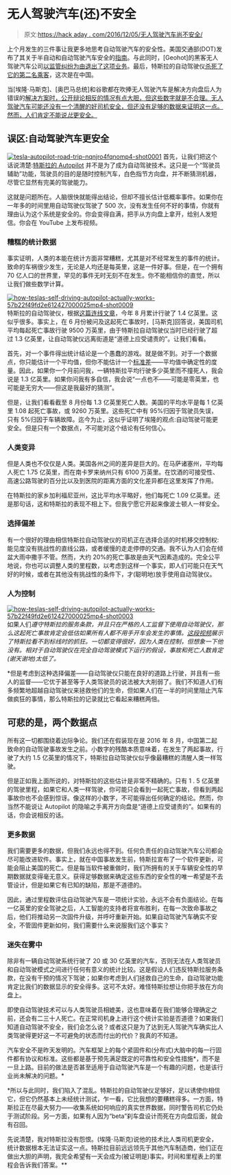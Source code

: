 # 无人驾驶汽车(还)不安全

> 原文:[https://hack aday . com/2016/12/05/无人驾驶汽车尚不安全/](https://hackaday.com/2016/12/05/self-driving-cars-are-not-yet-safe/)

上个月发生的三件事让我更多地思考自动驾驶汽车的安全性。美国交通部(DOT)发布了其关于半自动和自动驾驶汽车安全的[指南](http://www.nhtsa.gov/About-NHTSA/Press-Releases/dot_federal_policy_for_automated_vehicles_09202016)。与此同时，[Geohot]的黑客无人驾驶汽车公司[以监管纠纷为由退出了这项业务](https://hackaday.com/2016/10/29/geohots-self-driving-car-cancelled/)。最后，特斯拉的自动驾驶仪[杀死了它的第二名乘客](http://www.nytimes.com/2016/09/15/business/fatal-tesla-crash-in-china-involved-autopilot-government-tv-says.html)，这次是在中国。

当[埃隆·马斯克]、[奥巴马总统]和谷歌都在吹捧无人驾驶汽车是解决方向盘后人为错误的[解决方案时，公开辩论相反的情况有点大胆，但这些数字就是不合理。无人驾驶汽车可能还没有一个清醒的好司机安全，但还没有足够的数据来证明这一点。然而，人们肯定不能说*比*更安全。](http://www.post-gazette.com/opinion/Op-Ed/2016/09/19/Barack-Obama-Self-driving-yes-but-also-safe/stories/201609200027)

## 误区:自动驾驶汽车更安全

[![tesla-autopilot-road-trip-nqnjro4fqnomp4-shot0001](../Images/efde4a107b7715eac195b9c055aa1651.png)](https://hackaday.com/wp-content/uploads/2016/11/tesla-autopilot-road-trip-nqnjro4fqnomp4-shot0001.jpg) 首先，让我们把这个话说清楚:[特斯拉的 Autopilot](https://www.tesla.com/autopilot/?redirect=no) 并不是为了成为自动驾驶技术。这只是一个“驾驶员辅助”功能，驾驶员的目的是随时控制汽车，白色指节方向盘，并不断猜测机器，尽管它显然有完美的驾驶能力。

这就是问题所在。人脑很快就能得出结论，但却不擅长估计低概率事件。如果你在一年多的时间里用自动驾驶仪驾驶了 500 次，没有发生任何不好的事情，你就有理由认为这个系统是安全的。你会变得自满，把手从方向盘上拿开，给别人发短信。你会在 YouTube 上发布视频。

### 糟糕的统计数据

事实证明，人类的本能在统计方面非常糟糕，尤其是对不经常发生的事件的统计。致命的车祸很少发生，无论是人均还是每英里，这是一件好事。但是，在一个拥有 70 亿人口的世界里，罕见的事件无时无刻不在发生。你不能相信你的直觉，所以让我们做些数学计算。

[![how-teslas-self-driving-autopilot-actually-works-57b22f49fd2e612427000025mp4-shot0009](../Images/c291c9e6448207910f6ec3786f88493f.png)](https://hackaday.com/wp-content/uploads/2016/11/how-teslas-self-driving-autopilot-actually-works-57b22f49fd2e612427000025mp4-shot0009.jpg) 特斯拉的自动驾驶仪，根据[这篇连线文章](https://www.wired.com/2016/08/how-tesla-autopilot-works/)，今年 8 月累计行驶了 1.4 亿英里。这似乎很多。事实上，在 6 月份被问及这起死亡事故时，[马斯克]回答说，美国司机平均每起死亡事故行驶 9500 万英里，由于特斯拉自动驾驶仪当时已经行驶了超过 1.3 亿英里，让自动驾驶仪远离街道是“道德上应受谴责的”。让我们看看。

首先，对一个事件得出统计结论是一个愚蠢的游戏。就是做不到。对于一个数据点，你只能估计一个平均值，但你不能估计一个[标准差](https://en.wikipedia.org/wiki/Standard_deviation)——平均值中确定性的度量。因此，如果你一个月前问我，一辆特斯拉平均行驶多少英里而不撞死人，我会说是 1.3 亿英里。如果你问我有多自信，我会说“一点也不——可能是零英里，也可能是无穷大——但这是我最好的猜测”。

但是，让我们看看截至 8 月份每 1.3 亿英里死亡人数。美国的平均水平是每 1 亿英里 1.08 起死亡事故，或 9260 万英里。这些死亡中有 95%归因于驾驶员失误，只有 5%归因于车辆故障。迄今为止，这似乎证明了埃隆的观点:自动驾驶可能更安全。但是只有一个数据点，不可能对这个结论有任何信心。

### 人类变异

但是人类也不仅仅是人类。美国各州之间的差异是巨大的。在马萨诸塞州，平均每人死亡 1.75 亿英里，而在南卡罗来纳州只有 6100 万英里。在饮酒的可接受性、高速公路驾驶的百分比以及到医院的距离方面的文化差异都在这里发挥了作用。

在特斯拉的家乡加利福尼亚州，这比平均水平略好，他们每死亡 1.09 亿英里。还是那句话，这和特斯拉的表现不相上下。但我宁愿它开起来像波士顿人一样安全。

### 选择偏差

有一个很好的理由相信特斯拉自动驾驶仪的司机正在选择合适的时机移交控制权:能见度没有挑战性的直线公路，或者缓慢的走走停停的交通。我不认为人们会在倾盆大雨中撒手不管。然而，大约 20%的死亡事故是由天气因素造成的。完全公平地说，你也可以调整人类的里程数，以考虑到这样一个事实，即人们可能只在天气好的时候，或者在其他没有挑战性的条件下，才(聪明地)放手使用自动驾驶仪。

### 人为控制

[![how-teslas-self-driving-autopilot-actually-works-57b22f49fd2e612427000025mp4-shot0003](../Images/eb13ea1dc7d1a1d536a35d14576fa95e.png)](https://hackaday.com/wp-content/uploads/2016/11/how-teslas-self-driving-autopilot-actually-works-57b22f49fd2e612427000025mp4-shot0003.jpg) 如果人们*遵守特斯拉的服务条款，并且只在严格的人工监督下使用自动驾驶仪，那么这起死亡事故肯定会低估如果所有人都不用手开车会发生的事情。[这段视频](https://www.youtube.com/watch?v=lTtLGP4cRaQ)展示了特斯拉看不到标线时的抓狂。一切都变得很好，因为人类在控制，但想象一下他没有。相对于自动驾驶仪在完全自动驾驶模式下运行的假设，事故和死亡人数肯定(谢天谢地)太低了。*

 *但是考虑到这种选择偏差——自动驾驶仪只能在良好的道路上行驶，并且有一些人的监督——它优于甚至等于人类驾驶员的说法被大大削弱了。我们不知道人们有多频繁地超越自动驾驶仪来拯救他们的生命，但如果人们在一半的时间里阻止汽车做疯狂的事情，那么特斯拉的记录就比它看起来糟糕两倍。

## 可悲的是，两个数据点

所有这一切都围绕着边际争论。我们还在假装现在是 2016 年 8 月，中国第二起致命的自动驾驶事故发生之前。小数字的残酷本质意味着，在发生了两起事故，行驶了大约 1.5 亿英里的情况下，特斯拉自动驾驶仪似乎像最糟糕的清醒人类一样驾驶。

但是正如我上面所说的，对特斯拉的这些估计是非常不精确的。只有 1 . 5 亿英里的驾驶里程，如果它和人类一样驾驶，你可能只会看到一起死亡事故，但看到两起事故你也不会感到惊讶。像这样的小数字，不可能得出任何确定的结论。然而，你当然不能说让 Autopilot 的隐喻之手离开方向盘是“道德上应受谴责的”。如果有的话，你会说相反的话。

### 更多数据

我们需要更多的数据，但我们永远也得不到。任何负责任的自动驾驶汽车公司都会尽可能改进软件。事实上，就在中国事故发生前，特斯拉宣布了一个软件更新，可能会阻止美国的死亡。但是每当软件被重做时，我们所拥有的关于车辆安全性的早期数据就变得毫无意义。获得足够数据来确定这些东西的安全性的唯一希望是不去管设计，但是如果它有已知的缺陷，那是不道德的。

因此，通过里程数评估自动驾驶汽车是一项统计实验，永远不会有负面结论。在每一亿英里的安全驾驶之后，人工智能的支持者将宣布胜利，在每一次致命事故之后，他们将推动另一次固件升级，并呼吁重新开始。如果自动驾驶汽车确实不安全，不管固件更新如何，我们需要什么来说服我们这个事实？

### 迷失在雾中

除非有一辆自动驾驶系统行驶了 20 或 30 亿英里的汽车，否则无法在人类驾驶员和自动驾驶模式之间进行任何有意义的统计比较。这是假设人们违反特斯拉服务条款，在没有干预的情况下驾驶；如果你考虑到人们拯救自己的生命，自动驾驶功能肯定比我们的数据显示的安全得多。这可不太好。难怪特斯拉想让你把手放在方向盘上。

即使自动驾驶技术可以与人类驾驶员相媲美，这也意味着在我们能够合理确定之前，还会有二三十人死亡。在正常司机身上进行这个统计实验是否道德？如果我们知道自动驾驶不安全，我们会怎么说？或者这只是为了达到无人驾驶汽车确实比人类驾驶得更好这一不可避免的状态而付出的代价？我真的不知道。

汽车安全不是昨天发明的。汽车框架上的每个紧固件和(分布式)大脑中的每一行固件都有协议和标准。这些都是基于预先满足既定的可靠性和安全性措施*，而不是一旦上路。目前的做法是否甚至适用于自动驾驶汽车是一个有趣的问题，也是该行业尚未解决的问题。*

 *所以与此同时，我们陷入了混乱。特斯拉的自动驾驶仪足够好，足以诱使你相信它，但它仍然基本上未经统计测试，乍一看，它比我想的要糟糕得多。一方面，特斯拉正在尽最大努力——收集系统如何响应的真实世界数据，同时警告司机它仍处于测试阶段。另一方面，如果有人因为“beta”刹车盘设计而死在方向盘后面，就会有召回。

先说清楚，我对特斯拉没有怨恨。(埃隆·马斯克)说他的技术比人类司机更安全，统计数据根本无法证实这一点。特斯拉目前远远领先于其他汽车制造商，他们正在做出大胆的声明，我完全希望有一天会成为(被证明是)事实。时间和里程表上的里程会告诉我们答案。**